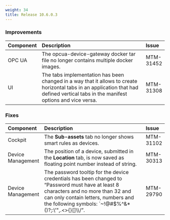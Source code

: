 ```yaml
---
weight: 34
title: Release 10.6.0.3
---
```


### Improvements

<table>
<colgroup>
   <col style="width: 15%;">
   <col style="width: 70%;">
   <col style="width: 15 %;">
</colgroup><thead>
<tr>
<th style="text-align:left">Component</th>
<th style="text-align:left">Description</th>
<th style="text-align:left">Issue</th>
</tr>
</thead>
<tbody>
<tr>
<td>
OPC UA</td>
<td> The opcua-device-gateway docker tar file no longer contains multiple docker images.</td>
<td>MTM-31452</td>
</tr>
<tr>
<td>
UI</td>
<td contenteditable="true" id="MTM-31308"> The tabs implementation has been changed in a way that it allows to create horizontal tabs in an application that had defined vertical tabs in the manifest options and vice versa.</td>
<td>
MTM-31308</td>
</tr>
</tbody></table>



### Fixes

<table>
<colgroup>
   <col style="width: 15%;">
   <col style="width: 70%;">
   <col style="width: 15 %;">
</colgroup><thead>
<tr>
<th style="text-align:left">Component</th>
<th style="text-align:left">Description</th>
<th style="text-align:left">Issue</th>
</tr>
</thead>
<tbody>
<tr>
<td>
Cockpit</td>
<td contenteditable="true" id="MTM-31102"> The <b>Sub-assets</b> tab no longer shows smart rules as devices.</td>
<td>
MTM-31102</td>
</tr>
<tr>
<td>Device Management</td>
<td contenteditable="true" id="MTM-30313"> The position of a device, submitted in the <b>Location</b> tab, is now saved as floating point number instead of string.</td>
<td>
MTM-30313</td>
</tr>
<tr>
<td>
Device Management</td>
<td contenteditable="true" id="MTM-29790"> The password tooltip for the device credentials has been changed  to “Password must have at least 8 characters and no more than 32 and can only contain letters, numbers and the following symbols: `~!@#$%^&amp;*()?;:\'",.&lt;&gt;{}[]\\/”. </td>
<td>
MTM-29790</td>
</tr>
</tbody></table>


